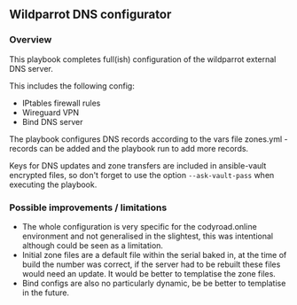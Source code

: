 ## Wildparrot DNS configurator

### Overview 
This playbook completes full(ish) configuration of the wildparrot external DNS server.

This includes the following config:

* IPtables firewall rules
* Wireguard VPN
* Bind DNS server

The playbook configures DNS records according to the vars file zones.yml - records can be added and the playbook run to add more records.

Keys for DNS updates and zone transfers are included in ansible-vault encrypted files, so don't forget to use the option `--ask-vault-pass` when executing the playbook.

### Possible improvements / limitations
* The whole configuration is very specific for the codyroad.online environment and not generalised in the slightest, this was intentional although could be seen as a limitation.
* Initial zone files are a default file within the serial baked in, at the time of build the number was correct, if the server had to be rebuilt these files would need an update. It would be better to templatise the zone files.
* Bind configs are also no particularly dynamic, be be better to templatise in the future.
